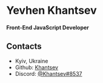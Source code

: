 # Yevhen Khantsev
#### Front-End JavaScript Developer


## Contacts

* Kyiv, Ukraine
* Github: [Khantsev](https://github.com/Khantsev)
* Discord: [@Khantsev#8537](https://discord.com/)